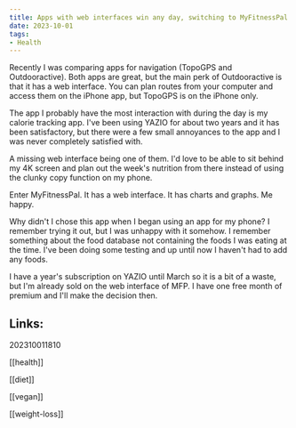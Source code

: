 ```yaml
---
title: Apps with web interfaces win any day, switching to MyFitnessPal
date: 2023-10-01
tags:
- Health
---
```


Recently I was comparing apps for navigation (TopoGPS and Outdooractive). Both apps are great, but the main perk of Outdooractive is that it has a web interface. You can plan routes from your computer and access them on the iPhone app, but TopoGPS is on the iPhone only.

The app I probably have the most interaction with during the day is my calorie tracking app. I've been using YAZIO for about two years and it has been satisfactory, but there were a few small annoyances to the app and I was never completely satisfied with.

A missing web interface being one of them. I'd love to be able to sit behind my 4K screen and plan out the week's nutrition from there instead of using the clunky copy function on my phone. 

Enter MyFitnessPal. It has a web interface. It has charts and graphs. Me happy.

Why didn't I chose this app when I began using an app for my phone? I remember trying it out, but I was unhappy with it somehow. I remember something about the food database not containing the foods I was eating at the time. I've been doing some testing and up until now I haven't had to add any foods.

I have a year's subscription on YAZIO until March so it is a bit of a waste, but I'm already sold on the web interface of MFP. I have one free month of premium and I'll make the decision then.


## Links:

202310011810

[[health]]

[[diet]]

[[vegan]]

[[weight-loss]]

